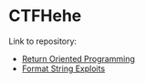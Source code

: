 # CTFHehe

Link to repository:
- [Return Oriented Programming](https://github.com/frankiehuangg/CTFs/tree/main/Learn/pwn.college/Return%20Oriented%20Programming)
- [Format String Exploits](https://github.com/frankiehuangg/CTFs/tree/main/Learn/pwn.college/Format%20String%20Exploits)
